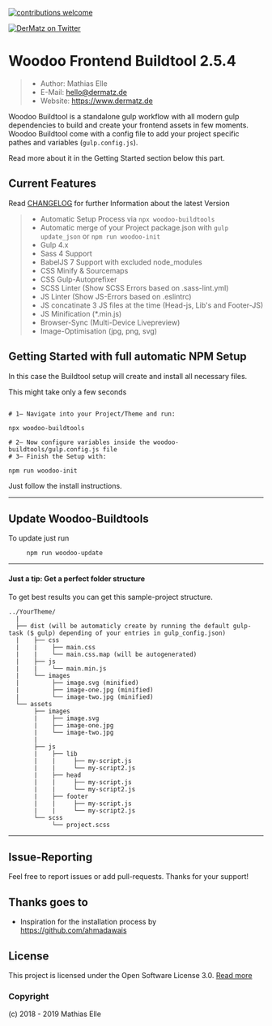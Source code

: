 [![contributions welcome](https://img.shields.io/badge/contributions-welcome-brightgreen.svg?style=flat)](https://github.com/dwyl/esta/issues)

[![DerMatz on Twitter](https://img.shields.io/twitter/follow/_dermatz.svg?style=social&label=Follow%20@_dermatz)](https://twitter.com/_dermatz/)

# Woodoo Frontend Buildtool 2.5.4
>- Author: Mathias Elle
>- E-Mail: hello@dermatz.de
>- Website: https://www.dermatz.de

Woodoo Buildtool is a standalone gulp workflow with all modern gulp dependencies to build
and create your frontend assets in few moments. Woodoo Buildtool come with a config file to add your project specific pathes
and variables (`gulp.config.js`).

Read more about it in the Getting Started section below this part.

## Current Features
Read [CHANGELOG](https://gitlab.com/dermatz/woodoo-buildtools/blob/master/CHANGELOG.md) for further Information about the latest Version

>- Automatic Setup Process via `npx woodoo-buildtools`
>- Automatic merge of your Project package.json with `gulp update_json` or `npm run woodoo-init`
>- Gulp 4.x
>- Sass 4 Support
>- BabelJS 7 Support with excluded node_modules
>- CSS Minify & Sourcemaps
>- CSS Gulp-Autoprefixer
>- SCSS Linter (Show SCSS Errors based on .sass-lint.yml)
>- JS Linter (Show JS-Errors based on .eslintrc)
>- JS concatinate 3 JS files at the time (Head-js, Lib's and Footer-JS)
>- JS Minification (*.min.js)
>- Browser-Sync (Multi-Device Livepreview)
>- Image-Optimisation (jpg, png, svg)

## Getting Started with full automatic NPM Setup
In this case the Buildtool setup will create and install all necessary files.

This might take only a few seconds

```

# 1— Navigate into your Project/Theme and run:

npx woodoo-buildtools

# 2— Now configure variables inside the woodoo-buildtools/gulp.config.js file
# 3— Finish the Setup with:

npm run woodoo-init

```
Just follow the install instructions.

---
## Update Woodoo-Buildtools
To update just run
```
     npm run woodoo-update
```

---

#### Just a tip: Get a perfect folder structure
To get best results you can get this sample-project structure.
```
../YourTheme/
  |
  ├── dist (will be automaticly create by running the default gulp-task ($ gulp) depending of your entries in gulp_config.json)
  |    ├── css
  |    |    ├── main.css
  |    |    └── main.css.map (will be autogenerated)
  |    ├── js
  |    |    └── main.min.js
  |    └── images
  |         ├── image.svg (minified)
  |         ├── image-one.jpg (minified)
  |         └── image-two.jpg (minified)
  └── assets
       ├── images
       |    ├── image.svg
       |    ├── image-one.jpg
       |    └── image-two.jpg
       |
       ├── js
       |    ├── lib
       |    |     ├── my-script.js
       |    |     └── my-script2.js
       |    ├── head
       |    |     ├── my-script.js
       |    |     └── my-script2.js
       |    ├── footer
       |    |     ├── my-script.js
       |    |     └── my-script2.js
       └── scss
            └── project.scss
```
---

Issue-Reporting
---
Feel free to report issues or add pull-requests. Thanks for your support!

Thanks goes to
---
- Inspiration for the installation process by https://github.com/ahmadawais

License
---
This project is licensed under the Open Software License 3.0. [Read more](https://choosealicense.com/licenses/osl-3.0/#)


### Copyright

(c) 2018 - 2019 Mathias Elle
